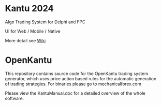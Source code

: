 Kantu 2024
=========
Algo Trading System for Delphi and FPC

 UI for Web / Mobile / Native
 
More detail see [Wiki](https://github.com/wintops/OpenKantu-2022/wiki)

OpenKantu
=========

This repository contains source code for the OpenKantu trading system generator, which uses price action based rules for the automatic generation of trading strategies. For binaries please go to mechanicalforex.com

Please view the KantuManual.doc for a detailed overview of the whole software.
